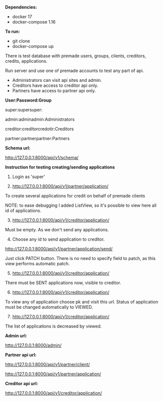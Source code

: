 **Dependencies:** 
- docker 17
- docker-compose 1.16

**To run:**
- git clone
- docker-compose up

There is test database with premade users, groups, clients, creditors, credits, applications. 

Run server and use one of premade accounts to test any part of api.

- Administrators can visit api sites and admin.
- Creditors have access to creditor api only.
- Partners have access to partner api only.

**User:Password:Group**

super:supersuper:

admin:adminadmin:Administrators

creditor:creditorcredotir:Creditors

partner:partnerpartner:Partners



**Schema url:**

http://127.0.0.1:8000/api/v1/schema/

**Instruction for testing creating/sending applications**
1. Login as 'super'

2. http://127.0.0.1:8000/api/v1/partner/application/

To create several applications for credit on behalf of premade clients

NOTE: to ease debugging I added ListView, so it's possible to view here all id of applications.

3. http://127.0.0.1:8000/api/v1/creditor/application/

Must be empty. As we don't send any applications.

4. Choose any id to send application to creditor.

http://127.0.0.1:8000/api/v1/partner/application/send/<pk>

Just click PATCH button. There is no need to specify field to patch,
as this view performs automatic patch.

5. http://127.0.0.1:8000/api/v1/creditor/application/

There must be SENT applications now, visible to creditor.

6. http://127.0.0.1:8000/api/v1/creditor/application/<pk>

To view any of application choose pk and visit this url.
Status of application must be changed automatically to VIEWED.

7. http://127.0.0.1:8000/api/v1/creditor/application/

The list of applications is decreased by viewed.



**Admin url:**

http://127.0.0.1:8000/admin/

**Partner api url:**

http://127.0.0.1:8000/api/v1/partner/client/

http://127.0.0.1:8000/api/v1/partner/application/

**Creditor api url:**

http://127.0.0.1:8000/api/v1/creditor/application/
